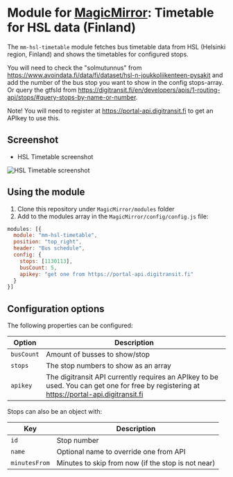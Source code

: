 # Module for [MagicMirror](https://magicmirror.builders/): Timetable for HSL data (Finland)

The `mm-hsl-timetable` module fetches bus timetable data from HSL (Helsinki region, Finland) and shows the timetables for configured stops.

You will need to check the "solmutunnus" from https://www.avoindata.fi/data/fi/dataset/hsl-n-joukkoliikenteen-pysakit and add the number of the bus stop you want to show in the config stops-array. Or query the gtfsId from https://digitransit.fi/en/developers/apis/1-routing-api/stops/#query-stops-by-name-or-number.

Note! You will need to register at https://portal-api.digitransit.fi to get an APIkey to use this.

## Screenshot

- HSL Timetable screenshot

![HSL Timetable screenshot](screenshot.png)

## Using the module

1) Clone this repository under `MagicMirror/modules` folder
2) Add to the modules array in the `MagicMirror/config/config.js` file:
````javascript
modules: [{
  module: "mm-hsl-timetable",
  position: "top_right",
  header: "Bus schedule",
  config: {
    stops: [1130113],
    busCount: 5,
    apikey: "get one from https://portal-api.digitransit.fi"
  }
}]
````

## Configuration options

The following properties can be configured:


| Option                       | Description
| ---------------------------- | -----------
| `busCount`                   | Amount of busses to show/stop
| `stops`                 	   | The stop numbers to show as an array
| `apikey`                 	   | The digitransit API currently requires an APIkey to be used. You can get one for free by registering at https://portal-api.digitransit.fi

Stops can also be an object with:

| Key                          | Description
| ---------------------------- | -----------
| `id`                         | Stop number
| `name`                 	     | Optional name to override one from API
| `minutesFrom`                | Minutes to skip from now (if the stop is not near)
